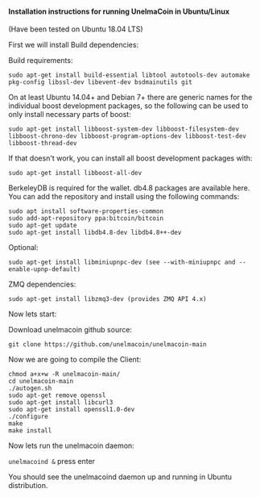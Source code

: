 #### Installation instructions for running UnelmaCoin in Ubuntu/Linux
(Have been tested on Ubuntu 18.04 LTS)

First we will install Build dependencies:

Build requirements:

`sudo apt-get install build-essential libtool autotools-dev automake pkg-config libssl-dev libevent-dev bsdmainutils git`


On at least Ubuntu 14.04+ and Debian 7+ there are generic names for the individual boost development packages, so the following can be used to only install necessary parts of boost:

`sudo apt-get install libboost-system-dev libboost-filesystem-dev libboost-chrono-dev libboost-program-options-dev libboost-test-dev libboost-thread-dev`

If that doesn't work, you can install all boost development packages with:

`sudo apt-get install libboost-all-dev`

BerkeleyDB is required for the wallet. db4.8 packages are available here. You can add the repository and install using the following commands:

`sudo apt install software-properties-common`</br>
`sudo add-apt-repository ppa:bitcoin/bitcoin`</br>
`sudo apt-get update`</br>
`sudo apt-get install libdb4.8-dev libdb4.8++-dev`</br>

Optional:

`sudo apt-get install libminiupnpc-dev (see --with-miniupnpc and --enable-upnp-default)`

ZMQ dependencies:

`sudo apt-get install libzmq3-dev (provides ZMQ API 4.x)`

Now lets start:

Download unelmacoin github source:


`git clone https://github.com/unelmacoin/unelmacoin-main`

Now we are going to compile the Client:

`chmod a+x+w -R unelmacoin-main/` </br>
`cd unelmacoin-main` </br>
`./autogen.sh` </br>
`sudo apt-get remove openssl` </br>
`sudo apt-get install libcurl3` </br>
`sudo apt-get install openssl1.0-dev` </br>
`./configure`</br>
`make`</br>
`make install`</br>

Now lets run the unelmacoin daemon:

`unelmacoind &`
press enter

You should see the unelmacoind daemon up and running in Ubuntu distribution. 
